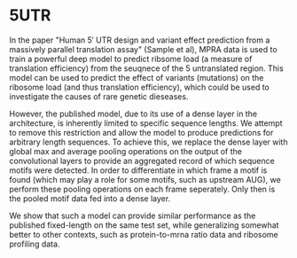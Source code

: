 # 5UTR

In the paper "Human 5′ UTR design and variant effect prediction from a massively parallel translation assay" (Sample et al), MPRA data is used to train a powerful deep model to predict ribsome load (a measure of translation efficiency) from the seuqnece of the 5 untranslated region. This model can be used to predict the effect of variants (mutations) on the ribosome load (and thus translation efficiency), which could be used to investigate the causes of rare genetic dieseases.

However, the published model, due to its use of a dense layer in the architecture, is inherently limited to specific sequence lengths. We attempt to remove this restriction and allow the model to produce predictions for arbitrary length sequences. To achieve this, we replace the dense layer with global max and average pooling operations on the output of the convolutional layers to provide an aggregated record of which sequence motifs were detected. In order to differentiate in which frame a motif is found (which may play a role for some motifs, such as upstream AUG), we perform these pooling operations on each frame seperately. Only then is the pooled motif data fed into a dense layer.

We show that such a model can provide similar performance as the published fixed-length on the same test set, while generalizing somewhat better to other contexts, such as protein-to-mrna ratio data and ribosome profiling data.
